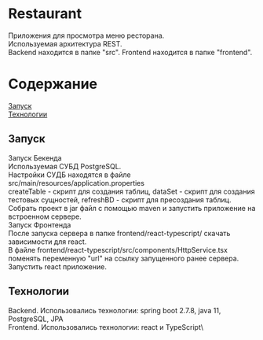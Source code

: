 # Restaurant
Приложения для просмотра меню ресторана.\
Используемая архитектура REST.\
Backend находится в папке "src".
Frontend находится в папке "frontend".
# Содержание 
[Запуск](#start)\
[Технологии](#technologies)

<a name="start"><h2>Запуск</h2></a>
Запуск Бекенда\
Используемая СУБД PostgreSQL.\
Настройки СУДБ находятся в файле src/main/resources/application.properties\
createTable - скрипт для создания таблиц, dataSet - скрипт для создания тестовых сущностей, refreshBD - скрипт для пресоздания таблиц.
Собрать проект в jar файл с помощью maven и запустить приложение на встроенном сервере.\
Запуск Фронтенда\
После запуска сервера в папке frontend/react-typescript/ скачать зависимости для react.\
В файле frontend/react-typescript/src/components/HttpService.tsx поменять переменную "url" на ссылку запущенного ранее сервера.
Запустить react приложение.

<a name="technologies"><h2>Технологии</h2></a>
Backend. Использовались технологии: spring boot 2.7.8, java 11, PostgreSQL, JPA\
Frontend. Использовались технологии: react и TypeScript\
